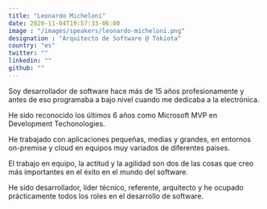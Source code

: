 ```yaml
---
title: "Leonardo Micheloni"
date: 2020-11-04T19:57:33-06:00
image : "/images/speakers/leonardo-micheloni.png"
designation : "Arquitecto de Software @ Tokiota"
country: "es"
twitter: ""
linkedin: ""
github: ""
---
```


Soy desarrollador de software hace más de 15 años profesionamente y antes de eso programaba a bajo nivel cuando me dedicaba a la electrónica.

He sido reconocido los últimos 6 años como Microsoft MVP en Development Techonologies.

He trabajado con aplicaciones pequeñas, medias y grandes, en entornos on-premise y cloud en equipos muy variados de diferentes paises.

El trabajo en equipo, la actitud y la agilidad son dos de las cosas que creo más importantes en el éxito en el mundo del software.

He sido desarrollador, líder técnico, referente, arquitecto y he ocupado prácticamente todos los roles en el desarrollo de software.

